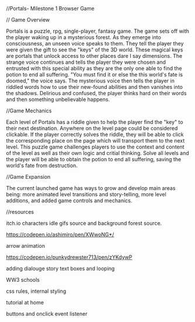 //Portals- Milestone 1 Browser Game

// Game Overview

Portals is a puzzle, rpg, single-player, fantasy game. The game sets off with the player waking up in a mysterious forest. As they emerge into consciousness, an unseen voice speaks to them. They tell the player they were given the gift to see the "keys" of the 3D world. These magical keys are portals that unlock access to other places dare I say dimensions. The strange voice continues and tells the player they were chosen and entrusted with this special ability as they are the only one able to find the potion to end all suffering. "You must find it or else the this world's fate is doomed," the voice says. The mysterious voice then tells the player in riddled words how to use their new-found abilities and then vanishes into the shadows. Delirious and confused, the player thinks hard on their words and then something unbelievable happens.

//Game Mechanics

Each level of Portals has a riddle given to help the player find the "key" to their next destination. Anywhere on the level page could be considered clickable. If the player correctly solves the riddle, they will be able to click the corresponding place on the page which will transport them to the next level. This puzzle game challenges players to use the context and content of the level as well as their own logic and critial thinking. Solve all levels and the player will be able to obtain the potion to end all suffering, saving the world's fate from destruction. 


//Game Expansion

The current launched game has ways to grow and develop main areas being: more animated level transitions and story-telling, more level additions, and added game controls and mechanics. 

//resources

itch.io
characters idle gifs source and background forest source.

https://codepen.io/ashimiro/pen/XWwoNG*/

arrow animation

https://codepen.io/punkydrewster713/pen/zYKdywP

adding dialouge story text boxes and looping

WW3 schools

css rules, internal styling

tutorial at home

buttons and onclick event listener